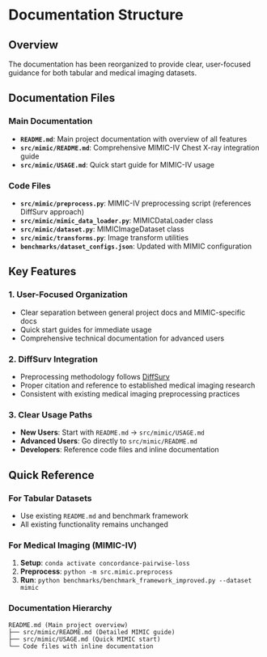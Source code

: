 # Documentation Structure

## Overview
The documentation has been reorganized to provide clear, user-focused guidance for both tabular and medical imaging datasets.

## Documentation Files

### Main Documentation
- **`README.md`**: Main project documentation with overview of all features
- **`src/mimic/README.md`**: Comprehensive MIMIC-IV Chest X-ray integration guide
- **`src/mimic/USAGE.md`**: Quick start guide for MIMIC-IV usage

### Code Files
- **`src/mimic/preprocess.py`**: MIMIC-IV preprocessing script (references DiffSurv approach)
- **`src/mimic/mimic_data_loader.py`**: MIMICDataLoader class
- **`src/mimic/dataset.py`**: MIMICImageDataset class
- **`src/mimic/transforms.py`**: Image transform utilities
- **`benchmarks/dataset_configs.json`**: Updated with MIMIC configuration

## Key Features

### 1. **User-Focused Organization**
- Clear separation between general project docs and MIMIC-specific docs
- Quick start guides for immediate usage
- Comprehensive technical documentation for advanced users

### 2. **DiffSurv Integration**
- Preprocessing methodology follows [DiffSurv](https://github.com/andre-vauvelle/diffsurv/blob/main/src/data/preprocess/preprocess_mimic_cxr.py)
- Proper citation and reference to established medical imaging research
- Consistent with existing medical imaging preprocessing practices

### 3. **Clear Usage Paths**
- **New Users**: Start with `README.md` → `src/mimic/USAGE.md`
- **Advanced Users**: Go directly to `src/mimic/README.md`
- **Developers**: Reference code files and inline documentation

## Quick Reference

### For Tabular Datasets
- Use existing `README.md` and benchmark framework
- All existing functionality remains unchanged

### For Medical Imaging (MIMIC-IV)
1. **Setup**: `conda activate concordance-pairwise-loss`
2. **Preprocess**: `python -m src.mimic.preprocess`
3. **Run**: `python benchmarks/benchmark_framework_improved.py --dataset mimic`

### Documentation Hierarchy
```
README.md (Main project overview)
├── src/mimic/README.md (Detailed MIMIC guide)
├── src/mimic/USAGE.md (Quick MIMIC start)
└── Code files with inline documentation
```
